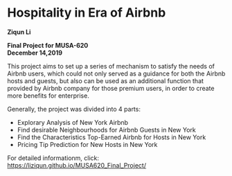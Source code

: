 # Hospitality in Era of Airbnb  

**Ziqun Li**     
  
**Final Project for MUSA-620**    
**December 14,2019**   
  

This project aims to set up a series of mechanism to satisfy the needs of Airbnb users, which could not only served as a guidance for both the Airbnb hosts and guests, but also can be used as an additional function that provided by Airbnb company for those premium users, in order to create more benefits for enterprise.

Generally, the project was divided into 4 parts:
- Explorary Analysis of New York Airbnb
- Find desirable Neighbourhoods for Airbnb Guests in New York
- Find the Characteristics Top-Earned Airbnb for Hosts in New York
- Pricing Tip Prediction for New Hosts in New York

For detailed informationm, click: https://liziqun.github.io/MUSA620_Final_Project/
